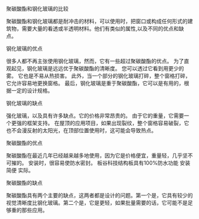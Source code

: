 聚碳酸酯和钢化玻璃的比较

聚碳酸酯和钢化玻璃都是耐冲击的材料，可以使用时，把窗口或构成任何形式的建筑物，需要大量的看透或半透明材料。他们有类似的属性,以及不同的优点和缺点。

钢化玻璃的优点

很多人都不再主张使用钢化玻璃，然而，它有一些超过聚碳酸酯的优点。 为了直观起见，钢化玻璃是远远优于聚碳酸酯的清晰度。 您可以透过它看到用更少的雾。 它也是不易从热损害。 此外，当一个部分的钢化玻璃打碎，整个窗格打碎，它允许容易地更换窗格。 最后，钢化玻璃是重于聚碳酸酯，它可以是有用的，根据一定的设计规格。

钢化玻璃的缺点

强化玻璃，以及具有许多缺点。它的价格非常昂贵的。 由于它的重量，它需要一个更强的框架支持。 在屋顶的应用项目，如果出现裂纹，整个窗格容易破裂，它也不会漫反射的太阳光，在顶部位置使用时，这可能会导致热点。

聚碳酸酯的优点

聚碳酸酯在最近几年已经越来越多地使用，因为它是价格便宜，重量轻，几乎坚不可摧的。 安装时，很容易使防水密封。 板谷科技结构板具有100%防水功能 安装简便 实际。

聚碳酸酯的缺点

聚碳酸酯具有两个主要的缺点，这两者都是设计的问题。第一个是，它具有较少的视觉清晰度比钢化玻璃。第二个是，它是更轻，如果批量需要的话，它可能不是足够重的那些应用。